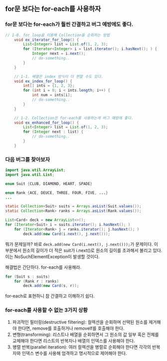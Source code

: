 ## for문 보다는 for-each를 사용하자

### for문 보다는 for-each가 훨씬 간결하고 버그 예방에도 좋다.
```java
// 1-0. for loop을 이용해 Collection을 순회하는 방법
    void ex_iterator_for_loop() {
        List<Integer> list = List.of(1, 2, 3);
        for (Iterator<Integer> i = list.iterator(); i.hasNext(); ) {
            Integer next = i.next();
            // do-something..
        }
    }

    // 1-1. 배열은 index 방식이 더 편할 수도 있다.
    void ex_index_for_loop() {
        int[] ints = {1, 2, 3};
        for (int i = 0; i < ints.length; i++) {
            int num = ints[i];
            // do-something..
        }
    }

    // 1-2. Collection은 for-each를 사용하는게 버그 예방에 좋다.
    void ex_enhanced_for_loop() {
        List<Integer> list = List.of(1, 2, 3);
        for (Integer next : list) {
            // do-something..
        }
    }
```

### 다음 버그를 찾아보자

```java
import java.util.ArrayList;
import java.util.List;

enum Suit {CLUB, DIAMOND, HEART, SPADE}

enum Rank {ACE, DEUCE, THREE, FOUR, FIVE, ...}
...

static Collection<Suit> suits = Arrays.asList(Suit.values());
static Collection<Rank> ranks = Arrays.asList(Rank.values());

List<Card> deck = new ArrayList<>();
for (Iterator<Suit> i = suits.iterator(); i.hasNext(); )
    for (Iterator<Rank> j = ranks.iterator(); j.hasNext(); )
        deck.add(new Card(i.next(), j.next()));
```
뭐가 문제일까? 바로 `deck.add(new Card(i.next(), j.next()));`가 문제이다.
이 부분에서 원소의 길이가 더 적은 suit가 i.next()로 원소의 길이를 초과해서 불리고 있다. 이는 NoSuchElementException이 발생할 것이다.

해결법은 간단하다. for-each를 사용해라.
```java
for (Suit s : suits)
    for (Rank r : ranks)
        deck.add(new Card(s, r));
```
for-each로 표현하니 참 간결하고 이해하기 쉽다.

### for-each를 사용할 수 없는 3가지 상황
1. 파괴적인 필터링(destructive filtering): 컬렉션을 순회하며 선택된 원소를 제거해야 한다면, remove를 호출하거나 removeIf를 호출해야 한다.
2. 변형(transforming): 리스트나 배열을 순회하면서 그 원소의 값 일부 혹은 전체를 교체해야 한다면 리스트의 반복자나 배열의 인덱스를 사용해야 한다.
3. 병렬 반복(parallel iteration): 여러 컬렉션을 병렬로 순회해야 한다면 각각의 반복자와 인덱스 변수를 사용해 엄격하고 명시적으로 제어해야 한다.
